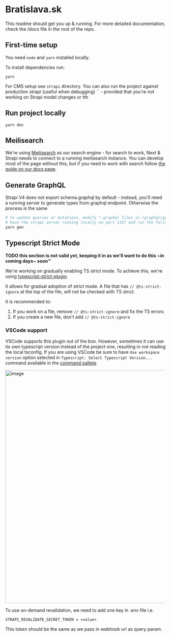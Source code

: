 # Bratislava.sk

This readme should get you up & running. For more detailed documentation, check the /docs file in the root of the repo.

## First-time setup

You need `node` and `yarn` installed locally.

To install dependencies run:

```
yarn
```

For CMS setup see `strapi` directory. You can also run the project against production strapi (useful when debugging) `` - provided that you're not working on Strapi model changes or tth

## Run project locally

```
yarn dev
```

## Meilisearch

We're using [Meilisearch](https://www.meilisearch.com/) as our search engine - for search to work, Next & Strapi needs to connect to a running meilisearch instance. You can develop most of the page without this, but if you need to work with search follow [the guide on our docs page](https://bratislava.github.io/docs/bratislava.sk/setup-dev-deploy).

## Generate GraphQL

Strapi V4 does not export schema.graphql by default - instead, you'll need a running server to generate types from graphql endpoint. Otherwise the process is the same

```bash
# to update queries or mutations, modify *.graphql files in /graphql/queries directory
# have the strapi server running locally on port 1337 and run the following
yarn gen
```

## Typescript Strict Mode

**TODO this section is not valid _yet_, keeping it in as we'll want to do this ~in coming days~ soon™**

We're working on gradually enabling TS strict mode. To achieve this, we're using [typescript-strict-plugin](https://github.com/allegro/typescript-strict-plugin).

It allows for gradual adoption of strict mode. A file that has `// @ts-strict-ignore` at the top of the file, will not be checked with TS strict.

It is recommended to:

1. If you work on a file, remove `// @ts-strict-ignore` and fix the TS errors
2. If you create a new file, don't add `// @ts-strict-ignore`

### VSCode support

VSCode supports this plugin out of the box. However, sometimes it can use its own typescript version instead of the project one, resulting in not reading the local tsconfig. If you are using VSCode be sure to have `Use workspace version` option selected in `Typescript: Select Typescript Version...` command available in the [command pallete](https://code.visualstudio.com/docs/getstarted/userinterface#_command-palette).

<img width="729" alt="image" src="https://user-images.githubusercontent.com/35625949/153884371-e0f488d4-05b8-4b88-93d2-1caa7e6081f7.png">

To use on-demand revalidation, we need to add one key in .env file i.e.

```
STRAPI_REVALIDATE_SECRET_TOKEN = <value>
```

This token should be the same as we pass in webhook url as query param.
